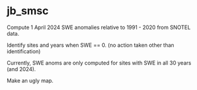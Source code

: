 # jb_smsc
Compute 1 April 2024 SWE anomalies relative to 1991 - 2020 from SNOTEL data.

Identify sites and years when SWE == 0. (no action taken other than identification)

Currently, SWE anoms are only computed for sites with SWE in all 30 years (and 2024).

Make an ugly map.
